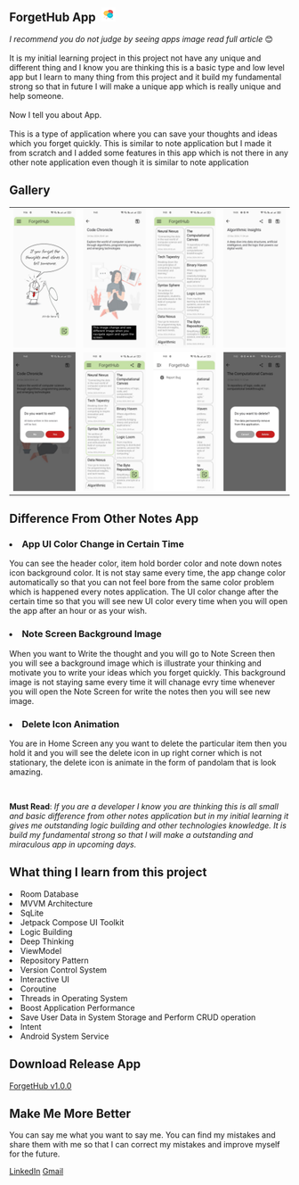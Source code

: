 ## ForgetHub App &#8287;<img src="https://github.com/Arinyadav1/ForgetHub-Application/blob/aed28dd220fd68330ec66060f931fa571d2e7e6d/app/src/main/ic_launcher-playstore.png" alt="app_icon" width="25" height="25" />


<p>
<i>I recommend you do not judge by seeing apps image read full article</i>&#8287;😊
<br>
<br>
It is my initial learning project in this project not have any unique and different thing and I know you are thinking this is a basic type and low level app but I learn to many thing from this project and
it build my fundamental strong so that in future I will make a unique app which is really unique and help someone.
  
  <br>
<br>
  Now I tell you about App.
<br>
<br>
  This is a type of application where you can save your thoughts and ideas which you forget quickly. This is similar to note application but I made it from scratch and I added some features in this app which is not there in any other note application even though it is similar to note application
</p>


## Gallery
<div align="center">
<table border='0'>
  <tr>
    <td align="center" >
        <img src="https://github.com/resourcesManager/Images/blob/65a3fb569f098dae2a16ff996ca115fd8248f50f/initial%20launch%20app%20screen.svg"  />
      <br>
    </td>
    <td align="center" >
        <img src="https://github.com/resourcesManager/Images/blob/65a3fb569f098dae2a16ff996ca115fd8248f50f/note%20screen%20with%20data.svg"/>
      <br>
    </td>
    <td align="center" >
        <img src="https://github.com/resourcesManager/Images/blob/65a3fb569f098dae2a16ff996ca115fd8248f50f/home%20screen.svg" />
      <br>
    </td>
     <td align="center" >
        <img src="https://github.com/resourcesManager/Images/blob/f7ffe148baa9a288f9a57924e33aa482a0f83567/saved%20data%20edit%20screen.svg" />
      <br>
    </td>
  </tr>
  <tr>
     <td align="center" >
        <img src="https://github.com/resourcesManager/Images/blob/65a3fb569f098dae2a16ff996ca115fd8248f50f/miss%20back%20screen.svg"/>
      <br>
    </td>
    <td align="center" >
        <img src="https://github.com/resourcesManager/Images/blob/65a3fb569f098dae2a16ff996ca115fd8248f50f/hold%20item%20screen.svg" />
      <br>
    </td>
       <td align="center" >
        <img src="https://github.com/resourcesManager/Images/blob/65a3fb569f098dae2a16ff996ca115fd8248f50f/navigation%20menu%20screen.svg"/>
      <br>
    </td>
    <td align="center" >
        <img src="https://github.com/resourcesManager/Images/blob/f7ffe148baa9a288f9a57924e33aa482a0f83567/delete%20Alert%20Dialog.svg"/>
      <br>
    </td>
  </tr>  
</table>
</div>

## Difference From Other Notes App
<il>
  <h3><li>App UI Color Change in Certain Time</li></h3>
</il>

<p>You can see the header color, item hold border color and note down notes icon background color. It is not stay same every time, the app  change color automatically so that you can not feel bore from the same color problem which is happened every notes application. The UI color change after the certain time so that you will see new UI color every time when you will open the app after an hour or as your wish.</p>

<il>
  <h3><li>Note Screen Background Image</li></h3>
</il>
<p>When you want to Write the thought and you will go to Note Screen then you will see a background image which is illustrate your thinking and motivate you to write your ideas which you forget quickly.
This background image is not staying same every time it will chanage evry time whenever you will open the Note Screen for write the notes then you will see new image.
</p>

<il>
  <h3><li>Delete Icon Animation</li></h3>
</il>
<p>You are in Home Screen any you want to delete the particular item then you hold it and you will see the delete icon in up right corner which is not stationary, the delete icon is animate in the form of pandolam that is look amazing.
</p>
<br>
<p><b>Must Read</b>: <i>If you are a developer I know you are thinking this is all small and basic difference from other notes application but in my initial learning it gives me outstanding logic building and other technologies knowledge. It is build my fundamental strong so that I will make a outstanding and miraculous app in upcoming days.</i>
</p>

## What thing I learn from this project
<il>
 <li>Room Database</li>
 <li>MVVM Architecture</li>
 <li>SqLite</li>
 <li>Jetpack Compose UI Toolkit</li>
 <li>Logic Building</li>
 <li>Deep Thinking</il>
 <li>ViewModel</li>  
 <li>Repository Pattern</li>
 <li>Version Control System</li>
 <li>Interactive UI</li>
 <li>Coroutine</li>
 <li>Threads in Operating System</li>
 <li>Boost Application Performance</li>
 <li>Save User Data in System Storage and Perform CRUD operation</li>
 <li>Intent</li>
 <li>Android System Service</li>
<il>

## Download Release App
<a href="https://github.com/Arinyadav1/ForgetHub-Application/releases/tag/v1.0.0">ForgetHub v1.0.0</a>

## Make Me More Better 
<p>You can say me what you want to say me. You can find my mistakes and share them with me so that I can correct my mistakes and improve myself for the future.</p>
<a href="https://www.linkedin.com/in/arin-yadav-040785245/">LinkedIn</a>
<a href="mailto : arinyadav98@gmail.com">Gmail</a>

